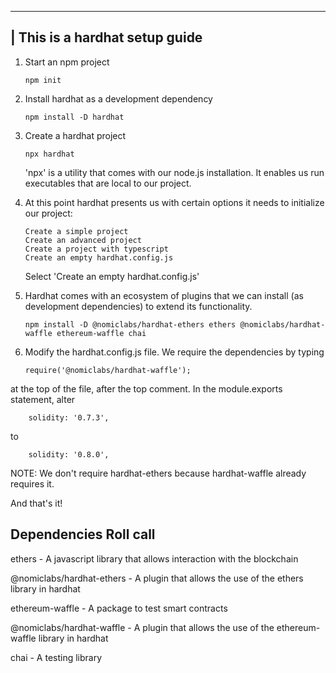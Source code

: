 ___________________________________________________
| This is a hardhat setup guide
---------------------------------------------------
1.  Start an npm project

        npm init

2.  Install hardhat as a development dependency 

        npm install -D hardhat

3.  Create a hardhat project

        npx hardhat

    'npx' is a utility that comes with our node.js installation. It enables us run executables that are local to our project.   
 
4.  At this point hardhat presents us with certain options it needs to initialize our project:

        Create a simple project
        Create an advanced project
        Create a project with typescript
        Create an empty hardhat.config.js

    Select 'Create an empty hardhat.config.js'

5.  Hardhat comes with an ecosystem of plugins that we can install (as development dependencies) to extend its functionality.

        npm install -D @nomiclabs/hardhat-ethers ethers @nomiclabs/hardhat-waffle ethereum-waffle chai

6.  Modify the hardhat.config.js file. We require the dependencies by typing

        require('@nomiclabs/hardhat-waffle');

at the top of the file, after the top comment. In the module.exports statement, alter 

        solidity: '0.7.3',
    
to
    
        solidity: '0.8.0',

NOTE: We don't require hardhat-ethers because hardhat-waffle already requires it.

And that's it!



Dependencies Roll call
----------------------
ethers                      - A javascript library that allows
                              interaction with the blockchain

@nomiclabs/hardhat-ethers   - A plugin that allows the use of the
                              ethers library in hardhat

ethereum-waffle             - A package to test smart
                              contracts      

@nomiclabs/hardhat-waffle   - A plugin that allows the use of the
                              ethereum-waffle library in hardhat   

chai                        - A testing library   